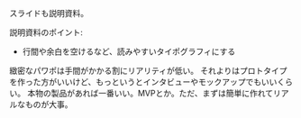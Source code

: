 スライドも説明資料。

説明資料のポイント:

- 行間や余白を空けるなど、読みやすいタイポグラフィにする

緻密なパワポは手間がかかる割にリアリティが低い。
それよりはプロトタイプを作った方がいいけど、もっというとインタビューやモックアップでもいいくらい。
本物の製品があれば一番いい。MVPとか。ただ、まずは簡単に作れてリアルなものが大事。
